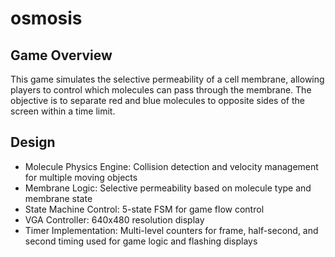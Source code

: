 # osmosis
## Game Overview
This game simulates the selective permeability of a cell membrane, allowing players to control which molecules can pass through the membrane. The objective is to separate red and blue molecules to opposite sides of the screen within a time limit.

## Design
* Molecule Physics Engine: Collision detection and velocity management for multiple moving objects
* Membrane Logic: Selective permeability based on molecule type and membrane state
* State Machine Control: 5-state FSM for game flow control
* VGA Controller: 640x480 resolution display
* Timer Implementation: Multi-level counters for frame, half-second, and second timing used for game logic and flashing displays
